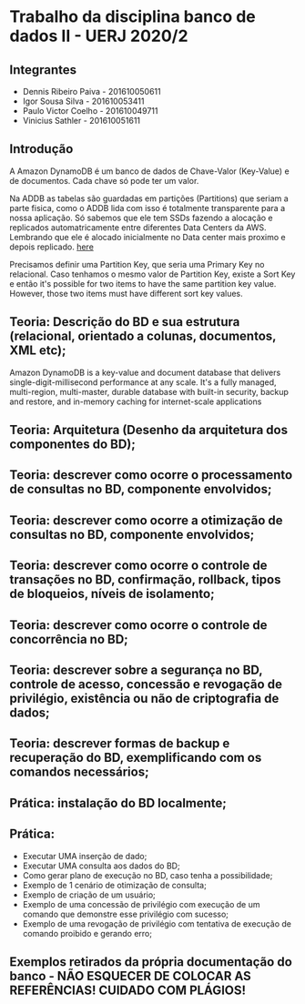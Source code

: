 # Trabalho da disciplina banco de dados II - UERJ 2020/2

## Integrantes

* Dennis Ribeiro Paiva - 201610050611
* Igor Sousa Silva - 201610053411
* Paulo Victor Coelho - 201610049711
* Vinicius Sathler - 201610051611
  
## Introdução

A Amazon DynamoDB é um banco de dados de Chave-Valor (Key-Value) e de documentos. Cada chave só pode ter um valor.

Na ADDB as tabelas são guardadas em partições (Partitions) que seriam a parte fisica, como o ADDB lida com isso é totalmente transparente para a nossa aplicação. Só sabemos que ele tem SSDs fazendo a alocação e replicados automatricamente entre diferentes Data Centers da AWS. Lembrando que ele é alocado inicialmente no Data center mais proximo e depois replicado.
[here](https://docs.aws.amazon.com/amazondynamodb/latest/developerguide/HowItWorks.Partitions.html)

Precisamos definir uma Partition Key, que seria uma Primary Key no relacional.
Caso tenhamos o mesmo valor de Partition Key, existe a Sort Key e então it's possible for two items to have the same partition key value. However, those two items must have different sort key values.


## Teoria: Descrição do BD e sua estrutura (relacional, orientado a colunas, documentos, XML etc);

Amazon DynamoDB is a key-value and document database that delivers single-digit-millisecond performance at any scale. It's a fully managed, multi-region, multi-master, durable database with built-in security, backup and restore, and in-memory caching for internet-scale applications

## Teoria: Arquitetura (Desenho da arquitetura dos componentes do BD);
## Teoria: descrever como ocorre o processamento de consultas no BD, componente envolvidos;
## Teoria: descrever como ocorre a otimização de consultas no BD, componente envolvidos;
## Teoria: descrever como ocorre o controle de transações no BD, confirmação, rollback, tipos de bloqueios, níveis de isolamento;
## Teoria: descrever como ocorre o controle de concorrência no BD;
## Teoria: descrever sobre a segurança no BD, controle de acesso, concessão e revogação de privilégio, existência ou não de criptografia de dados;
## Teoria: descrever formas de backup e recuperação do BD, exemplificando com os comandos necessários;
## Prática: instalação do BD localmente;
## Prática:
* Executar UMA inserção de dado;
* Executar UMA consulta aos dados do BD;
* Como gerar plano de execução no BD, caso tenha a possibilidade;
* Exemplo de 1 cenário de otimização de consulta;
* Exemplo de criação de um usuário;
* Exemplo de uma concessão de privilégio com execução de um comando que demonstre esse privilégio com sucesso;
* Exemplo de uma revogação de privilégio com tentativa de execução de comando proibido e gerando erro;
## Exemplos retirados da própria documentação do banco - NÃO ESQUECER DE COLOCAR AS REFERÊNCIAS! CUIDADO COM PLÁGIOS!

